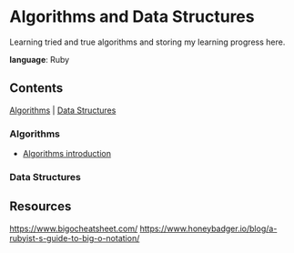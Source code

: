 # Algorithms and Data Structures
Learning tried and true algorithms and storing my learning progress here.

**language**: Ruby

## Contents

[Algorithms](#algos) | [Data Structures](#data-structs)

### <a name="algos">Algorithms</a>
* [Algorithms introduction](./algorithms/algorithms.md)

### <a name="data-structs">Data Structures</a>

## Resources
https://www.bigocheatsheet.com/
https://www.honeybadger.io/blog/a-rubyist-s-guide-to-big-o-notation/
